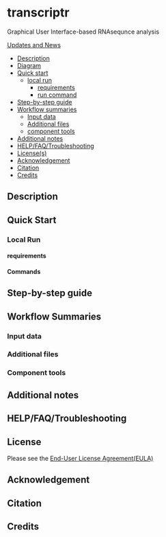 # transcriptr
Graphical User Interface-based RNAsequnce analysis

[Updates and News](https://hackmd.io/4eu2LGLVTzCiNQ1NxVwMaQ)

- [Description](#description)
- [Diagram](#diagram)
- [Quick start](#quick-starte)    
    - [local run](#local-run)
        - [requirements](#requirements)
        - [run command](#commands)
- [Step-by-step guide](#step-by-step-guide)
- [Workflow summaries](#workflow-summaries)
    - [Input data](#input-data)
    - [Additional files](#additional-files)
    - [component tools](#component-tools)
- [Additional notes](#additional-notes)
- [HELP/FAQ/Troubleshooting](#helpfaqtroubleshooting)
- [License(s)](#license)
- [Acknowledgement](#acknowledgement)
- [Citation](#citation)
- [Credits](#credits)

## Description

## Quick Start

### Local Run
#### requirements
#### Commands

## Step-by-step guide

## Workflow Summaries
### Input data
### Additional files
### Component tools

## Additional notes

## HELP/FAQ/Troubleshooting

## License
Please see the [End-User License Agreement(EULA)](https://www.eulatemplate.com/live.php?token=kDWSwzvdKMSapTW680BTmBo5cVYVcSPV )

## Acknowledgement

## Citation

## Credits
